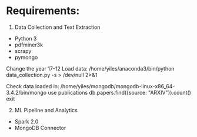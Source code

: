# Requirements:
1. Data Collection and Text Extraction
- Python 3
- pdfminer3k
- scrapy
- pymongo

Change the year 17-12
Load data:
/home/yiles/anaconda3/bin/python data_collection.py -s > /dev/null 2>&1

Check data loaded in:
/home/yiles/mongodb/mongodb-linux-x86_64-3.4.2/bin/mongo
use publications
db.papers.find({source: "ARXIV"}).count()
exit

2. ML Pipeline and Analytics
- Spark 2.0
- MongoDB Connector
